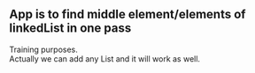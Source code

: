 ## App is to find middle element/elements of linkedList in one pass
Training purposes. </br>
Actually we can add any List and it will work as well.